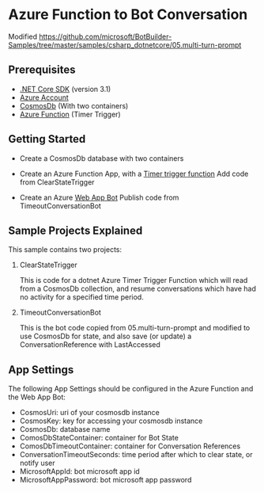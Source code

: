# Azure Function to Bot Conversation

Modified https://github.com/microsoft/BotBuilder-Samples/tree/master/samples/csharp_dotnetcore/05.multi-turn-prompt

## Prerequisites

- [.NET Core SDK](https://dotnet.microsoft.com/download) (version 3.1)
- [Azure Account](https://azure.microsoft.com/en-us/free/)
- [CosmosDb](https://docs.microsoft.com/en-us/azure/cosmos-db/) (With two containers)
- [Azure Function](https://docs.microsoft.com/en-us/azure/azure-functions/) (Timer Trigger)

## Getting Started

- Create a CosmosDb database with two containers

- Create an Azure Function App, with a [Timer trigger function](https://docs.microsoft.com/en-us/azure/azure-functions/functions-bindings-timer)  Add code from ClearStateTrigger

- Create an Azure [Web App Bot](https://docs.microsoft.com/en-us/azure/bot-service/abs-quickstart) Publish code from TimeoutConversationBot

## Sample Projects Explained

This sample contains two projects:

1) ClearStateTrigger
    
    This is code for a dotnet Azure Timer Trigger Function which will read from a CosmosDb collection, and resume conversations which have had no activity for a specified time period.


2) TimeoutConversationBot
    
    This is the bot code copied from 05.multi-turn-prompt and modified to use CosmosDb for state, and also save (or update) a ConversationReference with LastAccessed

## App Settings

The following App Settings should be configured in the Azure Function and the Web App Bot:

- CosmosUri: uri of your cosmosdb instance
- CosmosKey: key for accessing your cosmosdb instance
- CosmosDb: database name
- ComosDbStateContainer: container for Bot State
- ComosDbTimeoutContainer: container for Conversation References
- ConversationTimeoutSeconds: time period after which to clear state, or notify user
- MicrosoftAppId: bot microsoft app id
- MicrosoftAppPassword: bot microsoft app password